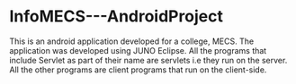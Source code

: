 # InfoMECS---AndroidProject
This is an android application developed for a college, MECS.
The application was developed using JUNO Eclipse.
All the programs that include Servlet as part of their name are servlets i.e they run on the server.
All the other programs are client programs that run on the client-side.
